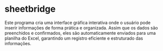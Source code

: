 # sheetbridge
Este programa cria uma interface gráfica interativa onde o usuário pode inserir informações de forma prática e organizada. Assim que os dados são preenchidos e confirmados, eles são automaticamente enviados para uma planilha do Excel, garantindo um registro eficiente e estruturado das informações.
